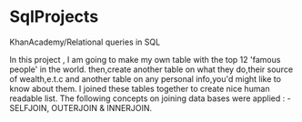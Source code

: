# SqlProjects 
KhanAcademy/Relational queries in SQL

In this project , I am going to make my own table with the top 12 'famous people' in the world. then,create another table on what they do,their source of wealth,e.t.c and another table on any personal info,you'd might like to know about them.
I joined these tables together to create nice human readable list. 
The following concepts on joining data bases were applied : -SELFJOIN, OUTERJOIN & INNERJOIN.

